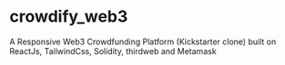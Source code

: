 # crowdify_web3
A Responsive Web3 Crowdfunding Platform (Kickstarter clone) built on ReactJs, TailwindCss, Solidity, thirdweb and Metamask
